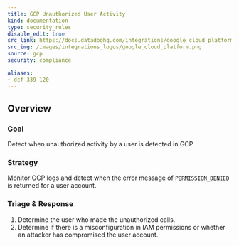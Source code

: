 ```yaml
---
title: GCP Unauthorized User Activity
kind: documentation
type: security_rules
disable_edit: true
src_link: https://docs.datadoghq.com/integrations/google_cloud_platform/
src_img: /images/integrations_logos/google_cloud_platform.png
source: gcp
security: compliance

aliases:
- dcf-339-120
---
```


## Overview

### Goal
Detect when unauthorized activity by a user is detected in GCP

### Strategy
Monitor GCP logs and detect when the error message of `PERMISSION_DENIED` is returned for a user account.

### Triage & Response
1. Determine the user who made the unauthorized calls.
2. Determine if there is a misconfiguration in IAM permissions or whether an attacker has compromised the user account.